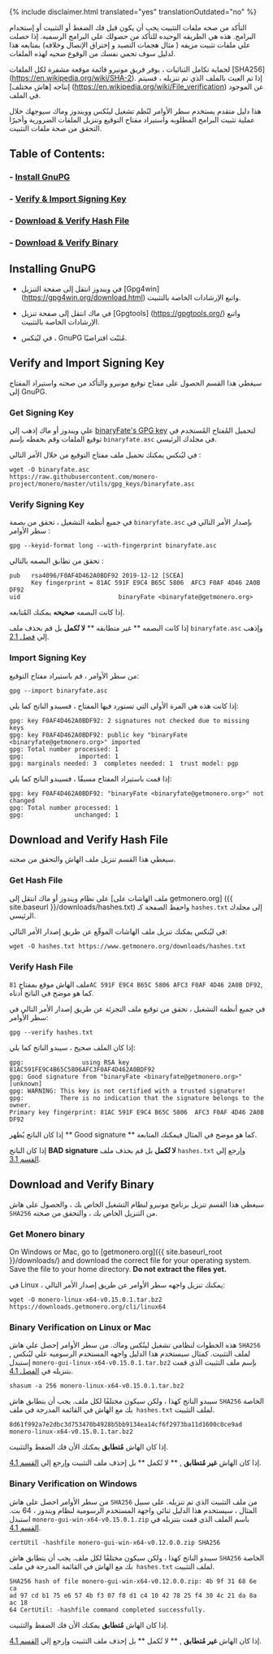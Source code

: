 {% include disclaimer.html translated="yes" translationOutdated="no" %}

التأكد من صحه ملفات التثبيت يجب أن يكون قبل فك الضغط أو التثبيت أو إستخدام
البرامج. هذه هي الطريقه الوحيده للتأكد من حصولك علي البرامج الرسميه. إذا
حصلت علي ملفات تثبيت مزيفه ( مثال هجمات التصيد و إختراق الإتصال وخلافه)
بمتابعه هذا لدليل سوف تحمي نفسك من الوقوع ضحيه لهذه الملفات.

لحماية تكامل الثنائيات ، يوفر فريق مونيرو قائمة موقعة مشفرة لكل الملفات
[SHA256] (https://en.wikipedia.org/wiki/SHA-2). إذا تم العبث بالملف الذي تم
تنزيله ، فسيتم إنتاجه [هاش مختلف]
(https://en.wikipedia.org/wiki/File_verification) عن الموجود في الملف.

هذا دليل متقدم يستخدم سطر الأوامر لنُظم تشغيل لينُكس وويندوز وماك سيوجهك
خلال عملية تثبيت البرامج المطلوبه واستيراد مفتاح التوقيع وتنزيل الملفات
الضرورية وأخيرًا التحقق من صحة ملفات التثبيت.

## Table of Contents:

### - [Install GnuPG](#installing-gnupg)

### - [Verify & Import Signing Key](#verify-and-import-signing-key)

### - [Download & Verify Hash File](#download-and-verify-hash-file)

### - [Download & Verify Binary](#download-and-verify-binary)

## Installing GnuPG

+ في ويندوز انتقل إلى صفحة التنزيل [Gpg4win]
(https://gpg4win.org/download.html) واتبع الإرشادات الخاصة بالتثبيت.

+ في ماك انتقل إلى صفحة تنزيل [Gpgtools] (https://gpgtools.org/) واتبع
الإرشادات الخاصة بالتثبيت.

+ في ليُنكس ، GnuPG مُثبّت افتراضيًا.

## Verify and Import Signing Key

سيغطي هذا القسم الحصول على مفتاح توقيع مونيرو والتأكد من صحته واستيراد
المفتاح إلى GnuPG.

### Get Signing Key

علي ويندوز أو ماك إذهب إلي [binaryFate's GPG
key](https://raw.githubusercontent.com/monero-project/monero/master/utils/gpg_keys/binaryfate.asc)
لتحميل المُفتاح المُستخدم في توقيع الملفات وقم بحفظه بإسم `binaryfate.asc`
في مجلدك الرئيسي.

في ليُنكس يمكنك تحميل ملف مفتاح التوقيع من خلال الأمر التالي :

```
wget -O binaryfate.asc
https://raw.githubusercontent.com/monero-project/monero/master/utils/gpg_keys/binaryfate.asc
```

### Verify Signing Key

في جميع أنظمة التشغيل ، تحقق من بصمة `binaryfate.asc` بإصدار الأمر التالي في
سطر الأوامر :

``` gpg --keyid-format long --with-fingerprint binaryfate.asc ```


تحقق من تطابق البصمه بالتالي :

```
pub   rsa4096/F0AF4D462A0BDF92 2019-12-12 [SCEA]
      Key fingerprint = 81AC 591F E9C4 B65C 5806  AFC3 F0AF 4D46 2A0B DF92
uid                           binaryFate <binaryfate@getmonero.org>
```

إذا كانت البصمه **صحيحه** يمكنك المُتابعه.

إذا كانت البصمه ** غير متطابقه ** **لا تُكمل** بل قم بحذف ملف
`binaryfate.asc` وإذهب إلي [فصل 2.1](#21-get-signing-key).

### Import Signing Key

من سطر الأوامر ، قم باستيراد مفتاح التوقيع:

``` gpg --import binaryfate.asc ```

إذا كانت هذه هي المرة الأولى التي تستورد فيها المفتاح ، فسيبدو الناتج كما
يلي:

```
gpg: key F0AF4D462A0BDF92: 2 signatures not checked due to missing keys
gpg: key F0AF4D462A0BDF92: public key "binaryFate <binaryfate@getmonero.org>" imported
gpg: Total number processed: 1
gpg:               imported: 1
gpg: marginals needed: 3  completes needed: 1  trust model: pgp
```

إذا قمت باستيراد المفتاح مسبقًا ، فسيبدو الناتج كما يلي:

```
gpg: key F0AF4D462A0BDF92: "binaryFate <binaryfate@getmonero.org>" not changed
gpg: Total number processed: 1
gpg:              unchanged: 1
```

## Download and Verify Hash File

سيغطي هذا القسم تنزيل ملف الهاش والتحقق من صحته.

### Get Hash File

على نظام ويندوز أو ماك انتقل إلى [ملف الهاشات على getmonero.org] ({{
site.baseurl }}/downloads/hashes.txt) واحفظ الصفحة كـ `hashes.txt` إلى مجلدك
الرئيسي.

في ليُنكس يمكنك تنزيل ملف الهاشات الموقّع عن طريق إصدار الأمر التالي:

``` wget -O hashes.txt https://www.getmonero.org/downloads/hashes.txt ```

### Verify Hash File

ملف الهاش موقع بمفتاح `81AC 591F E9C4 B65C 5806 AFC3 F0AF 4D46 2A0B DF92`,
كما هو موضح في الناتج أدناه.

في جميع أنظمة التشغيل ، تحقق من توقيع ملف التجزئة عن طريق إصدار الأمر التالي
في سطر الأوامر:

``` gpg --verify hashes.txt ```

إذا كان الملف صحيح ، سيبدو الناتج كما يلي:

```
gpg:                using RSA key 81AC591FE9C4B65C5806AFC3F0AF4D462A0BDF92
gpg: Good signature from "binaryFate <binaryfate@getmonero.org>" [unknown]
gpg: WARNING: This key is not certified with a trusted signature!
gpg:          There is no indication that the signature belongs to the owner.
Primary key fingerprint: 81AC 591F E9C4 B65C 5806  AFC3 F0AF 4D46 2A0B DF92
```

إذا كان الناتج يُظهر ** Good signature ** كما هو موضح في المثال فيمكنك
المتابعة.

إذا كان الناتج **BAD signature** **لا تُكمل** بل قم بحذف ملف `hashes.txt`
وإرجع إلي [القسم 3.1](#31-get-hash-file).

## Download and Verify Binary

سيغطي هذا القسم تنزيل برنامج مونيرو لنظام التشغيل الخاص بك ، والحصول على هاش
`SHA256` من التنزيل الخاص بك ، والتحقق من صحته.

### Get Monero binary

On Windows or Mac, go to [getmonero.org]({{ site.baseurl_root }}/downloads/)
and download the correct file for your operating system. Save the file to
your home directory. **Do not extract the files yet.**

في Linux ، يمكنك تنزيل واجهه سطر الأوامر عن طريق إصدار الأمر التالي:

```
wget -O monero-linux-x64-v0.15.0.1.tar.bz2 https://downloads.getmonero.org/cli/linux64
```

### Binary Verification on Linux or Mac

هذه الخطوات لنظامي تشغيل لينُكس وماك. من سطر الأوامر إحصل علي هاش `SHA256`
لملف التثبيت. كمثال سيستخدم هذا الدليل واجهه المستخدم الرسوميه علي ليُنكس ,
إستبدل `monero-gui-linux-x64-v0.15.0.1.tar.bz2` بإسم ملف التثبيت الذي قمت
بتنزيله في [الفصل 4.1](#41-get-monero-binary).

```
shasum -a 256 monero-linux-x64-v0.15.0.1.tar.bz2
```

سيبدو الناتج كهذا ، ولكن سيكون مختلفًا لكل ملف. يجب أن يتطابق هاش `SHA256`
الخاصة بك مع الهاش في القائمة المدرجة في ملف` hashes.txt` لملف التثبيت.

```
8d61f992a7e2dbc3d753470b4928b5bb9134ea14cf6f2973ba11d1600c0ce9ad 
monero-linux-x64-v0.15.0.1.tar.bz2
```

إذا كان الهاش **مُتطابق** يمكنك الأن فك الضفط والتثبيت.

إذا كان الهاش **غير مُتطابق** , ** لا تُكمل ** بل إحذف ملف التثبيت وإرجع إلي
[القسم 4.1](#41-get-monero-binary).

### Binary Verification on Windows

من سطر الأوامر احصل على هاش `SHA256` من ملف التثبيت الذي تم تنزيله. على سبيل
المثال ، سيستخدم هذا الدليل ثنائي واجهة المستخدم الرسومية لنظام ويندوز ، 64
بت. استبدل `monero-gui-win-x64-v0.15.0.1.zip` باسم الملف الذي قمت بتنزيله في
[القسم 4.1](#41-get-monero-binary).

``` certUtil -hashfile monero-gui-win-x64-v0.12.0.0.zip SHA256 ```

سيبدو الناتج كهذا ، ولكن سيكون مختلفًا لكل ملف. يجب أن يتطابق هاش `SHA256`
الخاصة بك مع الهاش في القائمة المدرجة في ملف` hashes.txt` لملف التثبيت.

```
SHA256 hash of file monero-gui-win-x64-v0.12.0.0.zip: 4b 9f 31 68 6e ca
ad 97 cd b1 75 e6 57 4b f3 07 f8 d1 c4 10 42 78 25 f4 30 4c 21 da 8a ac 18
64 CertUtil: -hashfile command completed successfully. 
```

إذا كان الهاش **مُتطابق** يمكنك الأن فك الضفط والتثبيت.

إذا كان الهاش **غير مُتطابق** , ** لا تُكمل ** بل إحذف ملف التثبيت وإرجع إلي
[القسم 4.1](#41-get-monero-binary).
